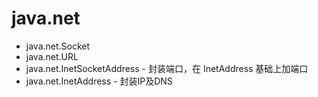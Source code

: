 # java.net

* java.net.Socket
* java.net.URL
* java.net.InetSocketAddress - 封装端口，在 InetAddress 基础上加端口
* java.net.InetAddress - 封装IP及DNS

